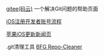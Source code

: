 [gitee(码云)](https://gitee.com/help/articles/4284#article-header0) 一个解决Git问题的帮助页面

[iOS注册开发者账号流程](https://support.tuya.com/zh/help/_detail/Kam3pskapsytn)

[苹果iOS更新新闻页](https://developer.apple.com/cn/ios/submit/)

.git清理工具   [BFG Repo-Cleaner](https://rtyley.github.io/bfg-repo-cleaner/)
